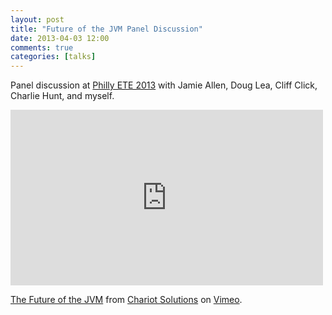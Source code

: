 ```yaml
---
layout: post
title: "Future of the JVM Panel Discussion"
date: 2013-04-03 12:00
comments: true
categories: [talks]
---
```


Panel discussion at [Philly ETE 2013](http://phillyemergingtech.com/2013) with Jamie Allen, Doug Lea, Cliff Click, Charlie Hunt, and myself.

<!-- more -->
<div class="video-container">
<iframe src="http://player.vimeo.com/video/65474054?title=0&amp;byline=0&amp;portrait=0" width="500" height="281" frameborder="0" webkitAllowFullScreen mozallowfullscreen allowFullScreen></iframe> <p><a href="http://vimeo.com/65474054">The Future of the JVM</a> from <a href="http://vimeo.com/chariotsolutions">Chariot Solutions</a> on <a href="http://vimeo.com">Vimeo</a>.</p>
</div>
